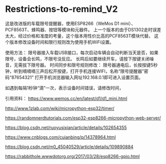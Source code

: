 # Restrictions-to-remind_V2

这是改进版的车载限号提醒器，使用ESP8266（WeMos D1 mini）、PCF8563T、蜂鸣器、按钮等模块和元器件。
上一个版本的由于DS1302走时误差太大，经过价格和准度的考量，这个版本用性价比高的PCF8563T模块代替。
这个版本修改设备时间和限行规则改为使用手机WiFi设置。

使用方法：
限号器接入车载USB接口，每次启动车辆会自动判断当天是否，如果限号，设备会长鸣，不限号没反应。
长鸣后如要继续开车，请按下按键关闭噪音，无需拔下限号器。
时间同步和限号规则修改：
限号器通电后，长按按键5秒钟，听到嘀嘀嘀三声后松开按键，打开手机连接WIFI，名称“限号提醒器”密码“87654321”
打开手机浏览器输入网址192.168.0.1即可进入设置页面。

如遇到每隔1秒钟“滴”一次，表示设备时间错误，请修改时间，

引用资料：
https://www.wemos.cc/en/latest/d1/d1_mini.html

http://www.1zlab.com/wiki/micropython-esp32/timer/

https://randomnerdtutorials.com/esp32-esp8266-micropython-web-server/

https://blog.csdn.net/ruoyusixian/article/details/102654355

https://www.cnblogs.com/cuianbing/p/14378964.html

https://blog.csdn.net/m0_45040529/article/details/109890884

https://rabbithole.wwwdotorg.org/2017/03/28/esp8266-gpio.html

